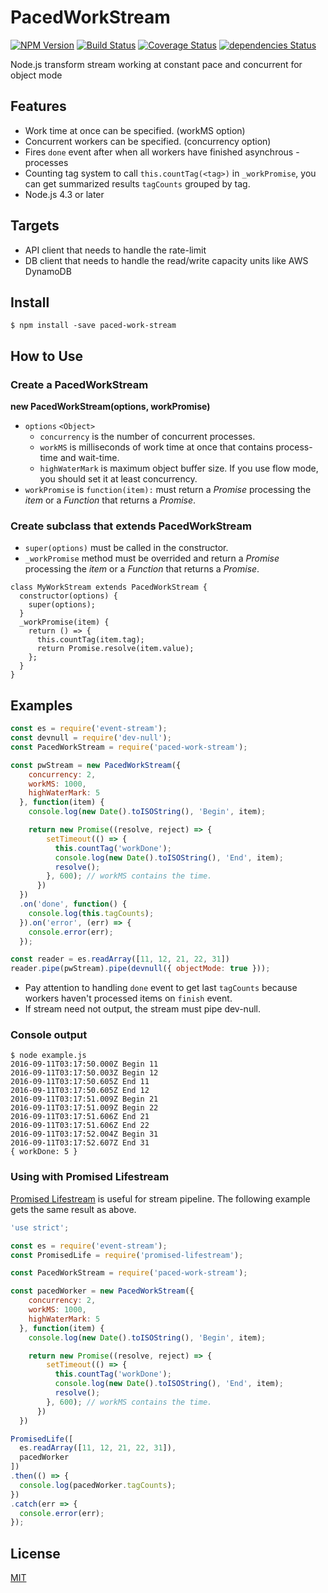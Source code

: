 PacedWorkStream
===============

[![NPM Version][npm-image]][npm-url]
[![Build Status](https://travis-ci.org/tilfin/paced-work-stream.svg?branch=master)](https://travis-ci.org/tilfin/paced-work-stream)
[![Coverage Status](https://coveralls.io/repos/github/tilfin/paced-work-stream/badge.svg?branch=master)](https://coveralls.io/github/tilfin/paced-work-stream?branch=master)
[![dependencies Status](https://david-dm.org/tilfin/paced-work-stream/status.svg)](https://david-dm.org/tilfin/paced-work-stream)

Node.js transform stream working at constant pace and concurrent for object mode

## Features

* Work time at once can be specified. (workMS option)
* Concurrent workers can be specified. (concurrency option)
* Fires `done` event after when all workers have finished asynchrous -processes
* Counting tag system to call `this.countTag(<tag>)` in `_workPromise`, you can get summarized results `tagCounts` grouped by tag.
* Node.js 4.3 or later

## Targets

* API client that needs to handle the rate-limit
* DB client that needs to handle the read/write capacity units like AWS DynamoDB

## Install

```
$ npm install -save paced-work-stream
```

## How to Use

### Create a PacedWorkStream

**new PacedWorkStream(options, workPromise)**

* `options` `<Object>`
  * `concurrency` is the number of concurrent processes.
  * `workMS` is milliseconds of work time at once that contains process-time and wait-time.
  * `highWaterMark` is maximum object buffer size. If you use flow mode, you should set it at least concurrency.
* `workPromise` is `function(item):` must return a _Promise_ processing the _item_ or a _Function_ that returns a _Promise_.

### Create subclass that extends PacedWorkStream

* `super(options)` must be called in the constructor.
* `_workPromise` method must be overrided and return a _Promise_ processing the _item_ or a _Function_ that returns a _Promise_.

```
class MyWorkStream extends PacedWorkStream {
  constructor(options) {
    super(options);
  }
  _workPromise(item) {
    return () => {
      this.countTag(item.tag);
      return Promise.resolve(item.value);
    };
  }
}
```

## Examples

```javascript
const es = require('event-stream');
const devnull = require('dev-null');
const PacedWorkStream = require('paced-work-stream');

const pwStream = new PacedWorkStream({
    concurrency: 2,
    workMS: 1000,
    highWaterMark: 5
  }, function(item) {
    console.log(new Date().toISOString(), 'Begin', item);

    return new Promise((resolve, reject) => {
        setTimeout(() => {
          this.countTag('workDone');
          console.log(new Date().toISOString(), 'End', item);
          resolve();
        }, 600); // workMS contains the time.
      })
  })
  .on('done', function() {
    console.log(this.tagCounts);
  }).on('error', (err) => {
    console.error(err);
  });

const reader = es.readArray([11, 12, 21, 22, 31])
reader.pipe(pwStream).pipe(devnull({ objectMode: true }));
```

* Pay attention to handling `done` event to get last `tagCounts` because workers haven't processed items on `finish` event.
* If stream need not output, the stream must pipe dev-null.

### Console output

```
$ node example.js
2016-09-11T03:17:50.000Z Begin 11
2016-09-11T03:17:50.003Z Begin 12
2016-09-11T03:17:50.605Z End 11
2016-09-11T03:17:50.605Z End 12
2016-09-11T03:17:51.009Z Begin 21
2016-09-11T03:17:51.009Z Begin 22
2016-09-11T03:17:51.606Z End 21
2016-09-11T03:17:51.606Z End 22
2016-09-11T03:17:52.004Z Begin 31
2016-09-11T03:17:52.607Z End 31
{ workDone: 5 }
```

### Using with Promised Lifestream

[Promised Lifestream](https://github.com/tilfin/promised-lifestream) is useful for stream pipeline. The following example gets the same result as above.

```javascript
'use strict';

const es = require('event-stream');
const PromisedLife = require('promised-lifestream');

const PacedWorkStream = require('paced-work-stream');

const pacedWorker = new PacedWorkStream({
    concurrency: 2,
    workMS: 1000,
    highWaterMark: 5
  }, function(item) {
    console.log(new Date().toISOString(), 'Begin', item);

    return new Promise((resolve, reject) => {
        setTimeout(() => {
          this.countTag('workDone');
          console.log(new Date().toISOString(), 'End', item);
          resolve();
        }, 600); // workMS contains the time.
      })
  })

PromisedLife([
  es.readArray([11, 12, 21, 22, 31]),
  pacedWorker
])
.then(() => {
  console.log(pacedWorker.tagCounts);
})
.catch(err => {
  console.error(err);
});
```


## License

  [MIT](LICENSE)

[npm-image]: https://img.shields.io/npm/v/paced-work-stream.svg
[npm-url]: https://npmjs.org/package/paced-work-stream
